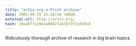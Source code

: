 ```yaml
---
title: "arXiv.org e-Print archive"
date: 2005-09-25 15:10:56 +0000
external-url: http://arxiv.org/
hash: 19aa8ff1e9e2a06677ab34f3f2a5b0c8
---
```


Ridiculously thorough archive of research in big brain topics.
